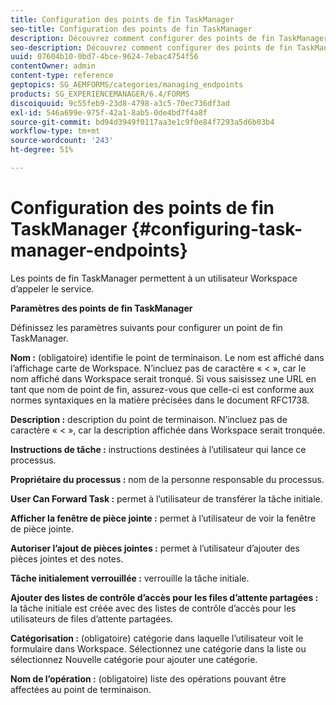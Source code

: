 ```yaml
---
title: Configuration des points de fin TaskManager
seo-title: Configuration des points de fin TaskManager
description: Découvrez comment configurer des points de fin TaskManager.
seo-description: Découvrez comment configurer des points de fin TaskManager.
uuid: 07604b10-0bd7-4bce-9624-7ebac4754f56
contentOwner: admin
content-type: reference
geptopics: SG_AEMFORMS/categories/managing_endpoints
products: SG_EXPERIENCEMANAGER/6.4/FORMS
discoiquuid: 9c55feb9-23d8-4798-a3c5-70ec736df3ad
exl-id: 546a699e-975f-42a1-8ab5-0de4bd7f4a8f
source-git-commit: bd94d3949f0117aa3e1c9f0e84f7293a5d6b03b4
workflow-type: tm+mt
source-wordcount: '243'
ht-degree: 51%

---
```


# Configuration des points de fin TaskManager {#configuring-task-manager-endpoints}

Les points de fin TaskManager permettent à un utilisateur Workspace d’appeler le service.

**Paramètres des points de fin TaskManager**

Définissez les paramètres suivants pour configurer un point de fin TaskManager.

**Nom :**  (obligatoire) identifie le point de terminaison. Le nom est affiché dans l’affichage carte de Workspace. N’incluez pas de caractère « &lt; », car le nom affiché dans Workspace serait tronqué. Si vous saisissez une URL en tant que nom de point de fin, assurez-vous que celle-ci est conforme aux normes syntaxiques en la matière précisées dans le document RFC1738.

**Description :**  description du point de terminaison. N’incluez pas de caractère « &lt; », car la description affichée dans Workspace serait tronquée.

**Instructions de tâche :** instructions destinées à l’utilisateur qui lance ce processus.

**Propriétaire du processus :** nom de la personne responsable du processus.

**User Can Forward Task :** permet à l’utilisateur de transférer la tâche initiale.

**Afficher la fenêtre de pièce jointe :** permet à l’utilisateur de voir la fenêtre de pièce jointe.

**Autoriser l’ajout de pièces jointes :** permet à l’utilisateur d’ajouter des pièces jointes et des notes.

**Tâche initialement verrouillée :** verrouille la tâche initiale.

**Ajouter des listes de contrôle d’accès pour les files d’attente partagées :**  la tâche initiale est créée avec des listes de contrôle d’accès pour les utilisateurs de files d’attente partagées.

**Catégorisation :**  (obligatoire) catégorie dans laquelle l’utilisateur voit le formulaire dans Workspace. Sélectionnez une catégorie dans la liste ou sélectionnez Nouvelle catégorie pour ajouter une catégorie.

**Nom de l’opération :**  (obligatoire) liste des opérations pouvant être affectées au point de terminaison.
